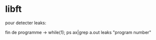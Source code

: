 # libft

pour detecter leaks:

fin de programme -> while(1);
ps ax|grep a.out
leaks "program number"
